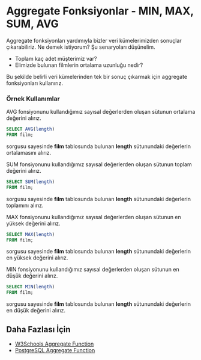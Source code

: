 Aggregate Fonksiyonlar - MIN, MAX, SUM, AVG
======
Aggregate fonksiyonları yardımıyla bizler veri kümelerimizden sonuçlar çıkarabiliriz. Ne demek istiyorum? Şu senaryoları düşünelim.
- Toplam kaç adet müşterimiz var?
- Elimizde bulunan filmlerin ortalama uzunluğu nedir?

Bu şekilde belirli veri kümelerinden tek bir sonuç çıkarmak için aggregate fonksiyonları kullanırız.


### Örnek Kullanımlar
AVG fonsiyonunu kullandığımız sayısal değerlerden oluşan sütunun ortalama değerini alırız.

```SQL
SELECT AVG(length) 
FROM film;
```
sorgusu sayesinde **film** tablosunda bulunan **length** sütunundaki değerlerin ortalamasını alırız.

SUM fonsiyonunu kullandığımız sayısal değerlerden oluşan sütunun toplam değerini alırız.

```SQL
SELECT SUM(length) 
FROM film;
```
sorgusu sayesinde **film** tablosunda bulunan **length** sütunundaki değerlerin toplamını alırız.

MAX fonsiyonunu kullandığımız sayısal değerlerden oluşan sütunun en yüksek değerini alırız.

```SQL
SELECT MAX(length) 
FROM film;
```
sorgusu sayesinde **film** tablosunda bulunan **length** sütunundaki değerlerin en yüksek değerini alırız.

MIN fonsiyonunu kullandığımız sayısal değerlerden oluşan sütunun en düşük değerini alırız.

```SQL
SELECT MIN(length) 
FROM film;
```
sorgusu sayesinde **film** tablosunda bulunan **length** sütunundaki değerlerin en düşük değerini alırız.


## Daha Fazlası İçin
- [W3Schools Aggregate Function](https://www.w3schools.com/sql/sql_count_avg_sum.asp)
- [PostgreSQL Aggregate Function](https://www.postgresql.org/docs/13/tutorial-agg.html)




